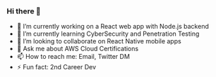 ### Hi there 👋


- 🔭 I’m currently working on a React web app with Node.js backend
- 🌱 I’m currently learning CyberSecurity and Penetration Testing
- 👯 I’m looking to collaborate on React Native mobile apps
- 💬 Ask me about AWS Cloud Certifications
- 📫 How to reach me: Email, Twitter DM
- ⚡ Fun fact: 2nd Career Dev

<!--
**pjay79/pjay79** is a ✨ _special_ ✨ repository because its `README.md` (this file) appears on your GitHub profile.

Here are some ideas to get you started:

- 🔭 I’m currently working on Wellbean, a React web app with Nodejs backend running on AWS
- 🌱 I’m currently learning CyberSecurity and Penetration Testing
- 👯 I’m looking to collaborate on React Native mobile apps
- 💬 Ask me about AWS Cloud Certification
- 📫 How to reach me: Email, Twitter DM
- ⚡ Fun fact: 2nd Career Dev
-->
